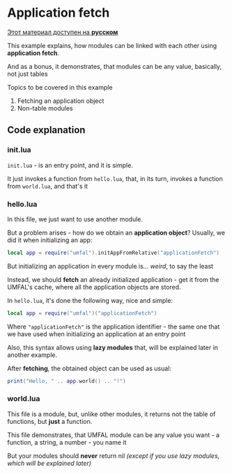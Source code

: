 # Application fetch
[Этот материал доступен на **русском**](https://github.com/AtomicScience/atomic-programs/blob/master/umfal/examples/03-applicationFetch/README-ru.md)

This example explains, how modules can be linked with each other using **application fetch**.

And as a bonus, it demonstrates, that modules can be any value, basically, not just tables

Topics to be covered in this example
1. Fetching an application object
2. Non-table modules

## Code explanation
### init.lua
`init.lua` - is an entry point, and it is simple.

It just invokes a function from `hello.lua`, that, in its turn, invokes a function from `world.lua`, and that's it
### hello.lua
In this file, we just want to use another module.

But a problem arises - how do we obtain an **application object**? Usually, we did it when initializing an app:
```lua
local app = require("umfal").initAppFromRelative("applicationFetch")
```
But initializing an application in every module is... *weird*, to say the least

Instead, we should **fetch** an already initialized application - get it from the UMFAL's cache, where all the application objects are stored. 

In `hello.lua`, it's done the following way, nice and simple:
```lua
local app = require("umfal")("applicationFetch")
```
Where `"applicationFetch"` is the application identifier - the same one that we have used when initializing an application at an entry point

Also, this syntax allows using **lazy modules** that, will be explained later in another example.

After **fetching**, the obtained object can be used as usual:
```lua
print("Hello, " .. app.world() .. "!")
```
### world.lua
This file is a module, but, unlike other modules, it returns not the table of functions, but **just** a function.

This file demonstrates, that UMFAL module can be any value you want - a function, a string, a number - you name it

But your modules should **never** return nil *(except if you use lazy modules, which will be explained later)*